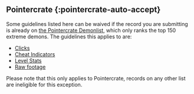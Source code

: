 ## Pointercrate {:pointercrate-auto-accept}

Some guidelines listed here can be waived if the record you are submitting is already on [the Pointercrate Demonlist](https://pointercrate.com/), which only ranks the top 150 extreme demons. The guidelines this applies to are:

* [Clicks](#clicks)
* [Cheat Indicators](#cheat-indicators)
* [Level Stats](#level-stats)
* [Raw footage](#raw-footage)

Please note that this only applies to Pointercrate, records on any other list are ineligible for this exception.

